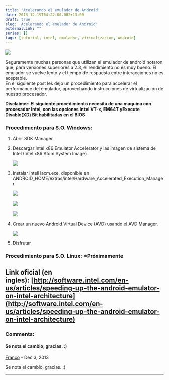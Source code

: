 ```yaml
---
title: 'Acelerando el emulador de Android'
date: 2013-12-19T04:22:00.002+13:00
draft: true
slug: 'Acelerando el emulador de Android'
externalLink: ""
series: []
tags: [tutorial, intel, emulador, virtualizacion, Android]
---
```


[![](http://i.minus.com/i9LQfouPsXIvp.gif)](http://i.minus.com/i9LQfouPsXIvp.gif)

Seguramente muchas personas que utilizan el emulador de android notaron que, para versiones superiores a 2.3, el rendimiento no es muy bueno. El emulador se vuelve lento y el tiempo de respuesta entre interacciones no es aceptable.  
En el siguiente post les dejo un procedimiento para accelerar el performance del emulador, aprovechando instrucciones de virtualización de nuestro procesador.  
  
  
**Disclaimer: El siguiente procedimiento necesita de una maquina con procesador Intel, con las opciones Intel VT-x, EM64T yExecute Disable(XD) Bit habilitadas en el BIOS**  
  

### Procedimiento para S.O. Windows:

1.  Abrir SDK Manager
2.  Descargar Intel x86 Emulator Accelerator y las imagen de sistema de Intel (Intel x86 Atom System Image) 
    
    [![](http://software.intel.com/sites/default/files/haxm01.png)](http://software.intel.com/sites/default/files/haxm01.png)
    
3.  Instalar IntelHaxm.exe, disponible en ANDROID\_HOME/extras/intel/Hardware\_Accelerated\_Execution\_Manager. 
    
    [![](http://software.intel.com/sites/default/files/haxm02.png)](http://software.intel.com/sites/default/files/haxm02.png) 
    
    [![](http://software.intel.com/sites/default/files/haxm03.png)](http://software.intel.com/sites/default/files/haxm03.png) 
    
    [![](http://software.intel.com/sites/default/files/haxm04.jpg)](http://software.intel.com/sites/default/files/haxm04.jpg)
    
4.  Crear un nuevo Android Virtual Device (AVD) usando el AVD Manager. 
    
    [![](http://software.intel.com/sites/default/files/haxm12.png)](http://software.intel.com/sites/default/files/haxm12.png)
    
5.  Disfrutar

  
  

### Procedimiento para S.O. Linux: \*Próximamente 

  
Link oficial (en ingles): [http://software.intel.com/en-us/articles/speeding-up-the-android-emulator-on-intel-architecture](http://software.intel.com/en-us/articles/speeding-up-the-android-emulator-on-intel-architecture)
---
### Comments:
#### Se nota el cambio, gracias. :)
[Franco](http://codenatic.com "noreply@blogger.com") - <time datetime="2013-12-19T04:47:28.930+13:00">Dec 3, 2013</time>

Se nota el cambio, gracias. :)
<hr />
